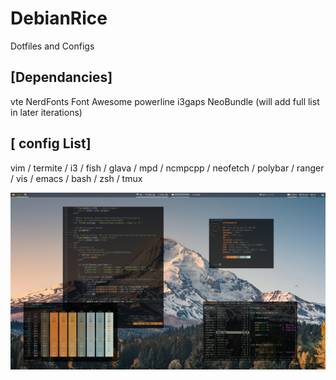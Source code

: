 # DebianRice
Dotfiles and Configs

[Dependancies]
--------------
vte
NerdFonts
Font Awesome
powerline
i3gaps
NeoBundle
(will add full list in later iterations)

[ config List]
------------------
vim / termite / i3 / fish / glava / mpd /
ncmpcpp / neofetch / polybar / ranger / vis /
emacs / bash / zsh / tmux

![desktop IMG](https://github.com/NTGNL/DebianRice/blob/master/img0.png)
